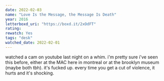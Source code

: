 ```yaml
---
date: 2022-02-03
name: "Love Is the Message, the Message Is Death"
year: 2016
letterboxd_uri: "https://boxd.it/2xOdFT"
rating: 
rewatch: Yes
tags: "desk"
watched_date: 2022-02-01
---
```


watched a cam on youtube last night on a whim. i'm pretty sure i've seen this before, either at the MAC here in montreal or at the brooklyn museum (maybe both tbh). it's fucked up. every time you get a cut of violence, it hurts and it's shocking.
